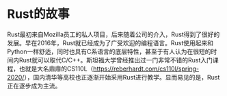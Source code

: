# Rust的故事
Rust最初来自Mozilla员工的私人项目，后来随着公司的介入，Rust得到了很好的发展。早在2016年，Rust就已经成为了广受欢迎的编程语言。Rust使用起来和Python一样舒适，同时也具有C系语言的底层特性，甚至于有人认为在很短的时间内Rust就可以取代C/C++。斯坦福大学曾经推出过一门非常不错的Rust入门课程，也就是大名鼎鼎的CS110L（<https://reberhardt.com/cs110l/spring-2020/>），国内清华等高校也正逐渐开始采用Rust进行教学。显而易见的是，Rust正在逐步成为主流。
